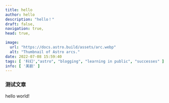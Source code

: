 ```yaml
---
title: hello
author: hello
description: "hello！"
draft: false,
navigation: true,
head: true,

image:
  url: "https://docs.astro.build/assets/arc.webp"
  alt: "Thumbnail of Astro arcs."
date: 2022-07-08 15:59:40
tags: [ '科幻',"astro", "blogging", "learning in public", "successes" ]
info: [ '美剧' ]
---
```



### 测试文章


hello  world!
